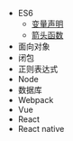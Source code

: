- ES6
  - [变量声明](ES6/variable.md)
  - [箭头函数](ES6/arrowFunction.md)
- 面向对象
- 闭包
- 正则表达式
- Node
- 数据库
- Webpack
- Vue
- React
- React native